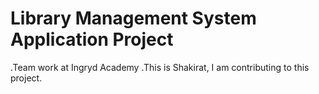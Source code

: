 # Library Management System Application Project
.Team work at Ingryd Academy
.This is Shakirat, I am contributing to this project.
